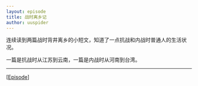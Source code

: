 ```yaml
---
layout: episode
title: 战时离乡记
author: uuspider
---
```

连续读到两篇战时背井离乡的小短文，知道了一点抗战和内战时普通人的生活状况。

一篇是抗战时从江苏到云南，一篇是内战时从河南到台湾。





***

[[Episode][episode]]

[episode]:http://about.uuspider.com/2019/06/02/episodeindex.html


[ref01]:https://www.bilibili.com/video/av54737593

